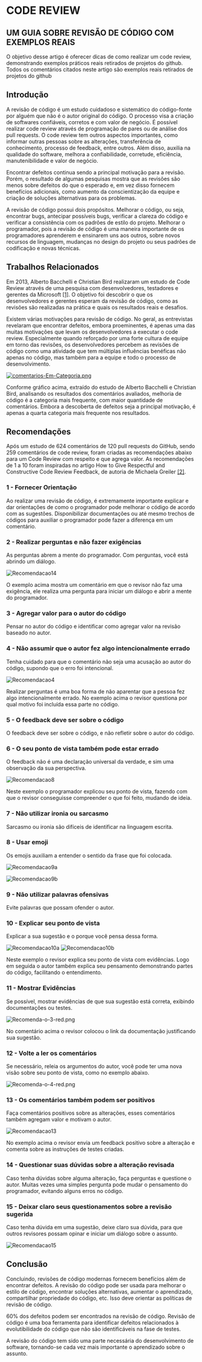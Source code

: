 # CODE REVIEW
## UM GUIA SOBRE REVISÃO DE CÓDIGO COM EXEMPLOS REAIS

O objetivo desse artigo é oferecer dicas de como realizar um code review, demonstrando exemplos práticos reais retirados de projetos do github. Todos os comentários citados neste artigo são exemplos reais retirados de projetos do github

## Introdução

A revisão de código é um estudo cuidadoso e sistemático do código-fonte por alguém que não é o autor original do código. O processo visa a criação de softwares confiáveis, corretos e com valor de negócio. É possível realizar code review através de programação de pares ou de análise dos pull requests. O code review tem outros aspectos importantes, como informar outras pessoas sobre as alterações, transferência de conhecimento, processo de feedback, entre outros. Além disso, auxilia na qualidade do software, melhora a confiabilidade, corretude, eficiência, manutenibilidade e valor de negócio. 

Encontrar defeitos continua sendo a principal motivação para a revisão. Porém, o resultado de algumas pesquisas mostra que as revisões são menos sobre defeitos do que o esperado e, em vez disso fornecem benefícios adicionais, como aumento da conscientização da equipe e criação de soluções alternativas para os problemas.

A revisão de código possui dois propósitos. Melhorar o código, ou seja, encontrar bugs, antecipar possíveis bugs, verificar a clareza do código e verificar a consistência com os padrões de estilo do projeto. Melhorar o programador, pois a revisão de código é uma maneira importante de os programadores aprenderem e ensinarem uns aos outros, sobre novos recursos de linguagem, mudanças no design do projeto ou seus padrões de codificação e novas técnicas.

## Trabalhos Relacionados

Em 2013, Alberto Bacchelli e  Christian Bird realizaram um estudo de Code Review através de uma pesquisa com desenvolvedores, testadores e gerentes da Microsoft [[1]](https://dl.acm.org/doi/10.5555/2486788.2486882). O objetivo foi descobrir o que os desenvolvedores e gerentes esperam da revisão de código, como as revisões são realizadas na prática e quais os resultados reais e desafios.

Existem várias motivações para revisão de código. No geral, as entrevistas revelaram que encontrar defeitos, embora proeminentes, é apenas uma das muitas motivações que levam os desenvolvedores a executar o code review. Especialmente quando reforçado por uma forte cultura de equipe em torno das revisões, os desenvolvedores percebem as revisões de código como uma atividade que tem múltiplas influências benéficas não apenas no código, mas também para a equipe e todo o processo de desenvolvimento. 

[![comentarios-Em-Categoria.png](https://i.postimg.cc/h4LbRFfM/comentarios-Em-Categoria.png)](https://postimg.cc/HjL7bh07)

Conforme gráfico acima, extraído do estudo de Alberto Bacchelli e  Christian Bird, analisando os resultados dos comentários avaliados, melhoria de código é a categoria mais frequente, com maior quantidade de comentários. Embora a descoberta de defeitos seja a principal motivação, é apenas a quarta categoria mais frequente nos resultados. 


## Recomendações

Após um estudo de 624 comentários de 120 pull requests do GitHub, sendo 259 comentários de code review, foram criadas as recomendações abaixo para um Code Review com respeito e que agrega valor. As recomendações de 1 a 10 foram inspiradas no artigo How to Give Respectful and Constructive Code Review Feedback, de autoria de Michaela Greiler [[2]](https://www.michaelagreiler.com/respectful-constructive-code-review-feedback/).


### 1 - Fornecer Orientação

Ao realizar uma revisão de código, é extremamente importante explicar e dar orientações de como o programador pode melhorar o código de acordo com as sugestões. Disponibilizar documentações ou até mesmo trechos de códigos para auxiliar o programador pode fazer a diferença em um comentário.


### 2 - Realizar perguntas e não fazer exigências

As perguntas abrem a mente do programador. Com perguntas, você está abrindo um diálogo.

![Recomendacao14](https://github.com/alinedtorres/monografiaSI/blob/main/Recomenda%C3%A7%C3%A3o%2012.png)

O exemplo acima mostra um comentário em que o revisor não faz uma exigência, ele realiza uma pergunta para iniciar um diálogo e abrir a mente do programador.


### 3 - Agregar valor para o autor do código

Pensar no autor do código e identificar como agregar valor na revisão baseado no autor.


### 4 - Não assumir que o autor fez algo intencionalmente errado

Tenha cuidado para que o comentário não seja uma acusação ao autor do código, supondo que o erro foi intencional.

![Recomendacao4](https://github.com/alinedtorres/monografiaSI/blob/main/Recomenda%C3%A7%C3%A3o%207.png)

Realizar perguntas é uma boa forma de não aparentar que a pessoa fez algo intencionalmente errado. No exemplo acima o revisor questiona por qual motivo foi incluída essa parte no código.


### 5 - O feedback deve ser sobre o código

O feedback deve ser sobre o código, e não refletir sobre o autor do código.


### 6 - O seu ponto de vista também pode estar errado

O feedback não é uma declaração universal da verdade, e sim uma observação da sua perspectiva.

![Recomendacao8](https://github.com/alinedtorres/monografiaSI/blob/main/Recomenda%C3%A7%C3%A3o%2011.png)

Neste exemplo o programador explicou seu ponto de vista, fazendo com que o revisor conseguisse compreender o que foi feito, mudando de ideia.


### 7 - Não utilizar ironia ou sarcasmo

Sarcasmo ou ironia são difíceis de identificar na linguagem escrita.


### 8 - Usar emoji

Os emojis auxiliam a entender o sentido da frase que foi colocada.

![Recomendacao9a](https://github.com/alinedtorres/monografiaSI/blob/main/Recomenda%C3%A7%C3%A3o%2013a.png)

![Recomendacao9b](https://github.com/alinedtorres/monografiaSI/blob/main/Recomenda%C3%A7%C3%A3o%2013b.png)


### 9 - Não utilizar palavras ofensivas

Evite palavras que possam ofender o autor.


### 10 - Explicar seu ponto de vista

Explicar a sua sugestão e o porque você pensa dessa forma.

![Recomendacao10a](https://github.com/alinedtorres/monografiaSI/blob/main/Recomenda%C3%A7%C3%A3o%2014a.png)
![Recomendacao10b](https://github.com/alinedtorres/monografiaSI/blob/main/Recomenda%C3%A7%C3%A3o%2014b.png)

Neste exemplo o revisor explica seu ponto de vista com evidências. Logo em seguida o autor também explica seu pensamento demonstrando partes do código, facilitando o entendimento.


### 11 - Mostrar Evidências

Se possível, mostrar evidências de que sua sugestão está correta, exibindo documentações ou testes.

![Recomenda-o-3-red.png](https://i.postimg.cc/nr8wRVxL/Recomenda-o-3-red.png)

No comentário acima o revisor colocou o link da documentação justificando sua sugestão.


### 12 - Volte a ler os comentários

Se necessário, releia os argumentos do autor, você pode ter uma nova visão sobre seu ponto de vista, como no exemplo abaixo.

![Recomenda-o-4-red.png](https://i.postimg.cc/Mpr53Zb8/Recomenda-o-4-red.png)


### 13 - Os comentários também podem ser positivos

Faça comentários positivos sobre as alterações, esses comentários também agregam valor e motivam o autor.

![Recomendacao13](https://github.com/alinedtorres/monografiaSI/blob/main/Recomenda%C3%A7%C3%A3o%206.png)

No exemplo acima o revisor envia um feedback positivo sobre a alteração e comenta sobre as instruções de testes criadas.


### 14 - Questionar suas dúvidas sobre a alteração revisada

Caso tenha dúvidas sobre alguma alteração, faça perguntas  e questione o autor. Muitas vezes uma simples pergunta pode mudar o pensamento do programador, evitando alguns erros no código.




### 15 - Deixar claro seus questionamentos sobre a revisão sugerida

Caso tenha dúvida em uma sugestão, deixe claro sua dúvida, para que outros revisores possam opinar e iniciar um diálogo sobre o assunto.

![Recomendacao15](https://github.com/alinedtorres/monografiaSI/blob/main/Recomenda%C3%A7%C3%A3o%2015.png)


## Conclusão

Concluindo, revisões de código modernas fornecem benefícios além de encontrar defeitos. A revisão do código pode ser usada para melhorar o estilo de código, encontrar soluções alternativas, aumentar o aprendizado, compartilhar propriedade do código, etc. Isso deve orientar as políticas de revisão de código.

60% dos defeitos podem ser encontrados na revisão de código. Revisão de código é uma boa ferramenta para identificar defeitos relacionados à evolutibilidade do código que não são identificáveis na fase de testes.

A revisão do código tem sido uma parte necessária do desenvolvimento de software, tornando-se cada vez mais importante o aprendizado sobre o assunto.




